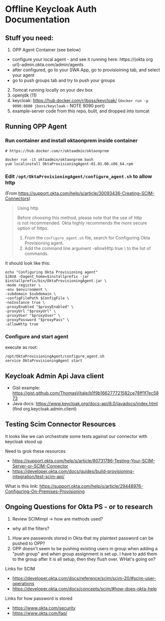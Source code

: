 # Offline Keycloak Auth Documentation

## Stuff you need:

1) OPP Agent Container (see below)
  * configure your local agent - and see it running here: https://{okta org url}-admin.okta.com/admin/agents
  * after configured, go to your SWA App, go to provisioining tab, and select your agent
  * go to push groups tab and try to push your groups
2) Tomcat running locally on your dev box
3) openjdk (11)
4) keycloak: https://hub.docker.com/r/jboss/keycloak/ (`docker run -p 9090:8080 jboss/keycloak` - NOTE 9090 port)
5) example-server code from this repo, built, and dropped into tomcat

## Running OPP Agent

### Run container and install oktaonprem inside container
```
# https://hub.docker.com/r/oktaadmin/oktaonprem

docker run -it oktaadmin/oktaonprem bash
yum localinstall OktaProvisioningAgent-01.01.00.x86_64.rpm
```


### Edit `/opt/OktaProvisioningAgent/configure_agent.sh` to allow http

(From https://support.okta.com/help/s/article/30093436-Creating-SCIM-Connectors)
> Using http
>
> Before choosing this method, please note that the use of http is not recommended. Okta highly recommends the more secure option of https.
> 1. From the `configure_agent.sh` file, search for Configuring Okta Provisioning agent.
> 2. Add the command line argument -allowHttp true \ to the list of commands.

It should look like this:
```
echo "Configuring Okta Provisioning agent"
$JAVA -Dagent_home=$installprefix -jar $installprefix/bin/OktaProvisioningAgent.jar \
-mode register \
-env $environment \
-subdomain $subdomain \
-configFilePath $ConfigFile \
-noInstance true \
-proxyEnabled "$proxyEnabled" \
-proxyUrl "$proxyUrl" \
-proxyUser "$proxyUser" \
-proxyPassword "$proxyPass" \
-allowHttp true
```

### Configure and start agent

execute as root:

```
/opt/OktaProvisioningAgent/configure_agent.sh
service OktaProvisioningAgent start
```

## Keycloak Admin Api Java client
* Gist example: https://gist.github.com/ThomasVitale/b1f9b166277721582ce78ff1f7ec5873
* Java docs: https://www.keycloak.org/docs-api/8.0/javadocs/index.html (find org.keycloak.admin.client)

## Testing Scim Connector Resources

It looks  like we can orchestrate some tests against our connector with keycloak stood up

Need to grok these resources
* https://support.okta.com/help/s/article/80731786-Testing-Your-SCIM-Server-or-SCIM-Connector
* https://developer.okta.com/docs/guides/build-provisioning-integration/test-scim-api/

What is this link: https://support.okta.com/help/s/article/29448976-Configuring-On-Premises-Provisioning

## Ongoing Questions for Okta PS - or to research

1. Review SCIMimpl -> how are methods used?
  * why all the filters?
1. How are passwords stored in Okta that my plaintext password can be pushed to OPP?
1. OPP doesn't seem to be pushing existing users in group when adding a "push group" and when group assignment is set up.  I have to add them to the group after it is all setup, then they flush over.  WHat's going on?


Links for SCIM
* https://developer.okta.com/docs/reference/scim/scim-20/#scim-user-operations
* https://developer.okta.com/docs/concepts/scim/#how-does-okta-help

Links for how password is stored
* https://www.okta.com/security
* https://www.okta.com/faq/

